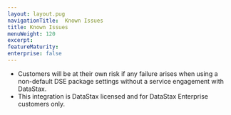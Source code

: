 ```yaml
---
layout: layout.pug
navigationTitle:  Known Issues
title: Known Issues
menuWeight: 120
excerpt:
featureMaturity:
enterprise: false
---
```


<!-- This source repo for this topic is https://github.com/mesosphere/dse-private -->


- Customers will be at their own risk if any failure arises when using a non-default DSE package settings without a service engagement with DataStax.
- This integration is DataStax licensed and for DataStax Enterprise customers only.
